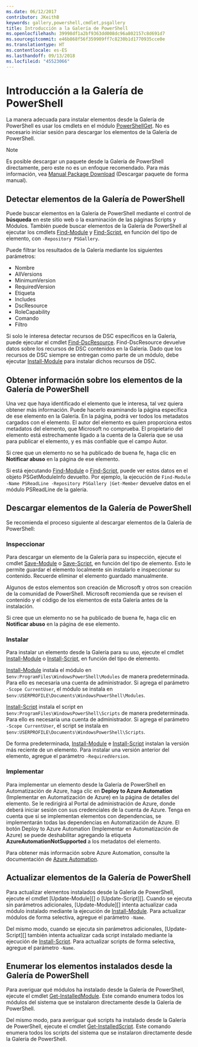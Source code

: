 ```yaml
---
ms.date: 06/12/2017
contributor: JKeithB
keywords: gallery,powershell,cmdlet,psgallery
title: Introducción a la Galería de PowerShell
ms.openlocfilehash: 39998df1a2bf9363dd008dc96a802157c8d691d7
ms.sourcegitcommit: e46b868f56f359909ff7c8230b1d1770935cce0e
ms.translationtype: HT
ms.contentlocale: es-ES
ms.lasthandoff: 09/13/2018
ms.locfileid: "45523066"
---
```

# <a name="get-started-with-the-powershell-gallery"></a>Introducción a la Galería de PowerShell

La manera adecuada para instalar elementos desde la Galería de PowerShell es usar los cmdlets en el módulo [PowerShellGet](/powershell/module/powershellget). No es necesario iniciar sesión para descargar los elementos de la Galería de PowerShell.

> [!NOTE]
> Es posible descargar un paquete desde la Galería de PowerShell directamente, pero este no es un enfoque recomendado. Para más información, vea [Manual Package Download](https://msdn.microsoft.com/en-us/powershell/gallery/psgallery/how-to/working-with-items/manual-download.md) (Descargar paquete de forma manual).  


## <a name="discovering-items-from-the-powershell-gallery"></a>Detectar elementos de la Galería de PowerShell

Puede buscar elementos en la Galería de PowerShell mediante el control de **búsqueda** en este sitio web o la examinación de las páginas Scripts y Módulos. También puede buscar elementos de la Galería de PowerShell al ejecutar los cmdlets [Find-Module][] y [Find-Script][], en función del tipo de elemento, con `-Repository PSGallery`.

Puede filtrar los resultados de la Galería mediante los siguientes parámetros:

- Nombre
- AllVersions
- MinimumVersion
- RequiredVersion
- Etiqueta
- Includes
- DscResource
- RoleCapability
- Comando
- Filtro

Si solo le interesa detectar recursos de DSC específicos en la Galería, puede ejecutar el cmdlet [Find-DscResource]. Find-DscResource devuelve datos sobre los recursos de DSC contenidos en la Galería.
Dado que los recursos de DSC siempre se entregan como parte de un módulo, debe ejecutar [Install-Module][] para instalar dichos recursos de DSC.

## <a name="learning-about-items-in-the-powershell-gallery"></a>Obtener información sobre los elementos de la Galería de PowerShell

Una vez que haya identificado el elemento que le interesa, tal vez quiera obtener más información. Puede hacerlo examinando la página específica de ese elemento en la Galería. En la página, podrá ver todos los metadatos cargados con el elemento. El autor del elemento es quien proporciona estos metadatos del elemento, que Microsoft no comprueba. El propietario del elemento está estrechamente ligado a la cuenta de la Galería que se usa para publicar el elemento, y es más confiable que el campo Autor.

Si cree que un elemento no se ha publicado de buena fe, haga clic en **Notificar abuso** en la página de ese elemento.

Si está ejecutando [Find-Module][] o [Find-Script][], puede ver estos datos en el objeto PSGetModuleInfo devuelto. Por ejemplo, la ejecución de `Find-Module -Name PSReadLine -Repository PSGallery |Get-Member`
devuelve datos en el módulo PSReadLine de la galería.

## <a name="downloading-items-from-the-powershell-gallery"></a>Descargar elementos de la Galería de PowerShell

Se recomienda el proceso siguiente al descargar elementos de la Galería de PowerShell:

### <a name="inspect"></a>Inspeccionar

Para descargar un elemento de la Galería para su inspección, ejecute el cmdlet [Save-Module][] o [Save-Script][], en función del tipo de elemento. Esto le permite guardar el elemento localmente sin instalarlo e inspeccionar su contenido. Recuerde eliminar el elemento guardado manualmente.

Algunos de estos elementos son creación de Microsoft y otros son creación de la comunidad de PowerShell.
Microsoft recomienda que se revisen el contenido y el código de los elementos de esta Galería antes de la instalación.

Si cree que un elemento no se ha publicado de buena fe, haga clic en **Notificar abuso** en la página de ese elemento.

### <a name="install"></a>Instalar

Para instalar un elemento desde la Galería para su uso, ejecute el cmdlet [Install-Module][] o [Install-Script][], en función del tipo de elemento.

[Install-Module][] instala el módulo en `$env:ProgramFiles\WindowsPowerShell\Modules` de manera predeterminada.
Para ello es necesaria una cuenta de administrador. Si agrega el parámetro `-Scope CurrentUser`, el módulo se instala en `$env:USERPROFILE\Documents\WindowsPowerShell\Modules`.

[Install-Script][] instala el script en `$env:ProgramFiles\WindowsPowerShell\Scripts` de manera predeterminada.
Para ello es necesaria una cuenta de administrador. Si agrega el parámetro `-Scope CurrentUser`, el script se instala en `$env:USERPROFILE\Documents\WindowsPowerShell\Scripts`.

De forma predeterminada, [Install-Module][] e [Install-Script][] instalan la versión más reciente de un elemento.
Para instalar una versión anterior del elemento, agregue el parámetro `-RequiredVersion`.

### <a name="deploy"></a>Implementar

Para implementar un elemento desde la Galería de PowerShell en Automatización de Azure, haga clic en **Deploy to Azure Automation** (Implementar en Automatización de Azure) en la página de detalles del elemento. Se le redirigirá al Portal de administración de Azure, donde deberá iniciar sesión con sus credenciales de la cuenta de Azure. Tenga en cuenta que si se implementan elementos con dependencias, se implementarán todas las dependencias en Automatización de Azure. El botón Deploy to Azure Automation (Implementar en Automatización de Azure) se puede deshabilitar agregando la etiqueta **AzureAutomationNotSupported** a los metadatos del elemento.

Para obtener más información sobre Azure Automation, consulte la documentación de [Azure Automation](/azure/automation).

## <a name="updating-items-from-the-powershell-gallery"></a>Actualizar elementos de la Galería de PowerShell

Para actualizar elementos instalados desde la Galería de PowerShell, ejecute el cmdlet [Update-Module][] o [Update-Script][]. Cuando se ejecuta sin parámetros adicionales, [Update-Module][] intenta actualizar cada módulo instalado mediante la ejecución de [Install-Module][]. Para actualizar módulos de forma selectiva, agregue el parámetro `-Name`.

Del mismo modo, cuando se ejecuta sin parámetros adicionales, [Update-Script][] también intenta actualizar cada script instalado mediante la ejecución de [Install-Script][]. Para actualizar scripts de forma selectiva, agregue el parámetro `-Name`.

## <a name="list-items-that-you-have-installed-from-the-powershell-gallery"></a>Enumerar los elementos instalados desde la Galería de PowerShell

Para averiguar qué módulos ha instalado desde la Galería de PowerShell, ejecute el cmdlet [Get-InstalledModule][]. Este comando enumera todos los módulos del sistema que se instalaron directamente desde la Galería de PowerShell.

Del mismo modo, para averiguar qué scripts ha instalado desde la Galería de PowerShell, ejecute el cmdlet [Get-InstalledScript][]. Este comando enumera todos los scripts del sistema que se instalaron directamente desde la Galería de PowerShell.

[Find-DscResource]: /powershell/module/powershellget/Find-DscResource
[Find-Module]: /powershell/module/powershellget/Find-Module
[Find-Script]: /powershell/module/powershellget/Find-Script
[Get-InstalledModule]: /powershell/module/powershellget/Get-InstalledModule
[Get-InstalledScript]: /powershell/module/powershellget/Get-InstalledScript
[Install-Module]: /powershell/module/powershellget/Install-Module
[Install-Script]: /powershell/module/powershellget/Install-Script
[Publish-Module]: /powershell/module/powershellget/Publish-Module
[Publish-Script]: /powershell/module/powershellget/Publish-Script
[Register-PSRepository]: /powershell/module/powershellget/Register-Repository
[Save-Module]: /powershell/module/powershellget/Save-Module
[Save-Script]: /powershell/module/powershellget/Save-Script